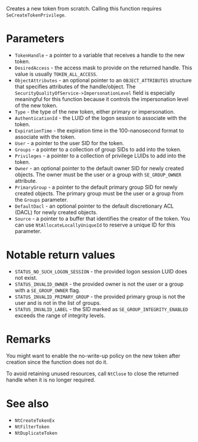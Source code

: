 Creates a new token from scratch. Calling this function requires `SeCreateTokenPrivilege`.

# Parameters
 - `TokenHandle` - a pointer to a variable that receives a handle to the new token.
 - `DesiredAccess` - the access mask to provide on the returned handle. This value is usually `TOKEN_ALL_ACCESS`.
 - `ObjectAttributes` - an optional pointer to an `OBJECT_ATTRIBUTES` structure that specifies attributes of the handle/object. The `SecurityQualityOfService->ImpersonationLevel` field is especially meaningful for this function because it controls the impersonation level of the new token.
 - `Type` - the type of the new token, either primary or impersonation.
 - `AuthenticationId` - the LUID of the logon session to associate with the token.
 - `ExpirationTime` - the expiration time in the 100-nanosecond format to associate with the token.
 - `User` - a pointer to the user SID for the token.
 - `Groups` - a pointer to a collection of group SIDs to add into the token.
 - `Privileges` - a pointer to a collection of privilege LUIDs to add into the token.
 - `Owner` - an optional pointer to the default owner SID for newly created objects. The owner must be the user or a group with `SE_GROUP_OWNER` attribute.
 - `PrimaryGroup` - a pointer to the default primary group SID for newly created objects. The primary group must be the user or a group from the `Groups` parameter.
 - `DefaultDacl` - an optional pointer to the default discretionary ACL (DACL) for newly created objects.
 - `Source` - a pointer to a buffer that identifies the creator of the token. You can use `NtAllocateLocallyUniqueId` to reserve a unique ID for this parameter.

# Notable return values
 - `STATUS_NO_SUCH_LOGON_SESSION` - the provided logon session LUID does not exist.
 - `STATUS_INVALID_OWNER` - the provided owner is not the user or a group with a `SE_GROUP_OWNER` flag.
 - `STATUS_INVALID_PRIMARY_GROUP` - the provided primary group is not the user and is not in the list of groups.
 - `STATUS_INVALID_LABEL` - the SID marked as `SE_GROUP_INTEGRITY_ENABLED` exceeds the range of integrity levels.

# Remarks
You might want to enable the no-write-up policy on the new token after creation since the function does not do it.

To avoid retaining unused resources, call `NtClose` to close the returned handle when it is no longer required.

# See also
 - `NtCreateTokenEx`
 - `NtFilterToken`
 - `NtDuplicateToken`
